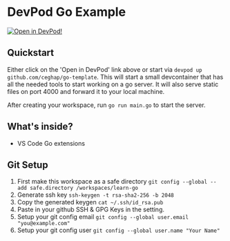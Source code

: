 # DevPod Go Example

[![Open in DevPod!](https://devpod.sh/assets/open-in-devpod.svg)](https://devpod.sh/open#https://github.com/ceghap/go-template)

## Quickstart

Either click on the 'Open in DevPod' link above or start via `devpod up github.com/ceghap/go-template`. This will start a small devcontainer that has all the needed tools to start working on a go server.
It will also serve static files on port 4000 and forward it to your local machine.

After creating your workspace, run `go run main.go` to start the server.

## What's inside?
- VS Code Go extensions


## Git Setup

1. First make this workspace as a safe directory `git config --global --add safe.directory /workspaces/learn-go`
1. Generate ssh key `ssh-keygen -t rsa-sha2-256 -b 2048`
1. Copy the generated keygen `cat ~/.ssh/id_rsa.pub`
1. Paste in your github SSH & GPG Keys in the setting.
1. Setup your git config email `git config --global user.email "you@example.com"`
1. Setup your git config user `git config --global user.name "Your Name"`